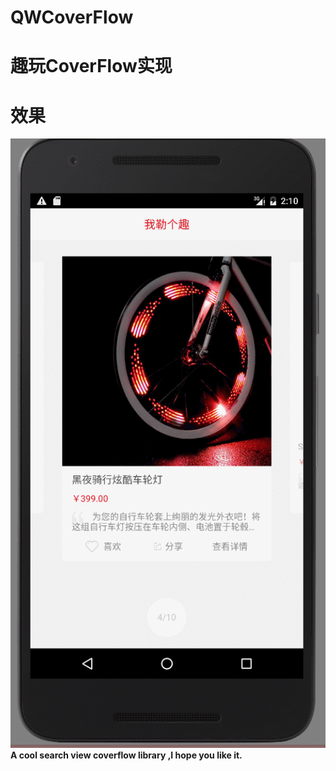# QWCoverFlow
趣玩CoverFlow实现
====
效果
==
![alt](https://github.com/kealsoul/QWCoverFlow/blob/master/GIF.gif)
  __A cool search view coverflow library ,I hope you like it.__


